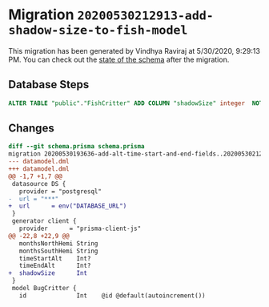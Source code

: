 # Migration `20200530212913-add-shadow-size-to-fish-model`

This migration has been generated by Vindhya Raviraj at 5/30/2020, 9:29:13 PM.
You can check out the [state of the schema](./schema.prisma) after the migration.

## Database Steps

```sql
ALTER TABLE "public"."FishCritter" ADD COLUMN "shadowSize" integer  NOT NULL ;
```

## Changes

```diff
diff --git schema.prisma schema.prisma
migration 20200530193636-add-alt-time-start-and-end-fields..20200530212913-add-shadow-size-to-fish-model
--- datamodel.dml
+++ datamodel.dml
@@ -1,7 +1,7 @@
 datasource DS {
   provider = "postgresql"
-  url = "***"
+  url      = env("DATABASE_URL")
 }
 generator client {
   provider      = "prisma-client-js"
@@ -22,8 +22,9 @@
   monthsNorthHemi String
   monthsSouthHemi String
   timeStartAlt    Int?
   timeEndAlt      Int?
+  shadowSize      Int
 }
 model BugCritter {
   id              Int    @id @default(autoincrement())
```


